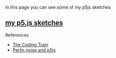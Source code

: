 In this page you can see some of my p5js sketches

## <a href="https://farzadgo.github.io/p5js-works" target="_blank">my p5.js sketches</a>

References

- [The Coding Train](https://www.youtube.com/user/shiffman)
- [Perlin noise and p5js](https://genekogan.com/code/p5js-perlin-noise/)
